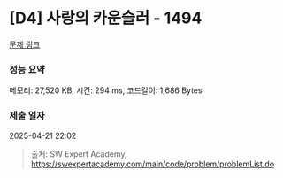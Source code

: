 # [D4] 사랑의 카운슬러 - 1494 

[문제 링크](https://swexpertacademy.com/main/code/problem/problemDetail.do?contestProbId=AV2b_WPaAEIBBASw) 

### 성능 요약

메모리: 27,520 KB, 시간: 294 ms, 코드길이: 1,686 Bytes

### 제출 일자

2025-04-21 22:02



> 출처: SW Expert Academy, https://swexpertacademy.com/main/code/problem/problemList.do